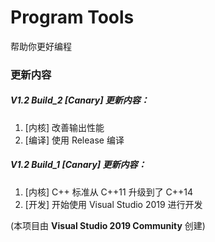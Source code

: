 # Program Tools

帮助你更好编程

### 更新内容

##### V1.2 Build_2 [Canary] 更新内容：
1. [内核] 改善输出性能
2. [编译] 使用 Release 编译

##### V1.2 Build_1 [Canary] 更新内容：
1. [内核] C++ 标准从 C++11 升级到了 C++14
2. [开发] 开始使用 Visual Studio 2019 进行开发

(本项目由 **Visual Studio 2019 Community** 创建)
